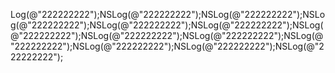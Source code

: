 Log(@"222222222");NSLog(@"222222222");NSLog(@"222222222");NSLog(@"222222222");NSLog(@"222222222");NSLog(@"222222222");NSLog(@"222222222");NSLog(@"222222222");NSLog(@"222222222");NSLog(@"222222222");NSLog(@"222222222");NSLog(@"222222222");NSLog(@"222222222");
